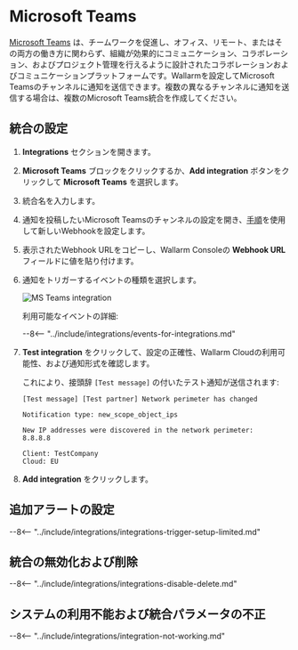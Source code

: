 # Microsoft Teams

[Microsoft Teams](https://www.microsoft.com/en-us/microsoft-teams/group-chat-software) は、チームワークを促進し、オフィス、リモート、またはその両方の働き方に関わらず、組織が効果的にコミュニケーション、コラボレーション、およびプロジェクト管理を行えるように設計されたコラボレーションおよびコミュニケーションプラットフォームです。Wallarmを設定してMicrosoft Teamsのチャンネルに通知を送信できます。複数の異なるチャンネルに通知を送信する場合は、複数のMicrosoft Teams統合を作成してください。

## 統合の設定

1. **Integrations** セクションを開きます。
1. **Microsoft Teams** ブロックをクリックするか、**Add integration** ボタンをクリックして **Microsoft Teams** を選択します。
1. 統合名を入力します。
1. 通知を投稿したいMicrosoft Teamsのチャンネルの設定を開き、[手順](https://docs.microsoft.com/en-us/microsoftteams/platform/webhooks-and-connectors/how-to/add-incoming-webhook)を使用して新しいWebhookを設定します。
1. 表示されたWebhook URLをコピーし、Wallarm Consoleの **Webhook URL** フィールドに値を貼り付けます。
1. 通知をトリガーするイベントの種類を選択します。

      ![MS Teams integration](../../../images/user-guides/settings/integrations/add-ms-teams-integration.png)
    
      利用可能なイベントの詳細:
      
      --8<-- "../include/integrations/events-for-integrations.md"

1. **Test integration** をクリックして、設定の正確性、Wallarm Cloudの利用可能性、および通知形式を確認します。

      これにより、接頭辞 `[Test message]` の付いたテスト通知が送信されます:

      ```
      [Test message] [Test partner] Network perimeter has changed

      Notification type: new_scope_object_ips

      New IP addresses were discovered in the network perimeter:
      8.8.8.8

      Client: TestCompany
      Cloud: EU
      ```

1. **Add integration** をクリックします。

## 追加アラートの設定

--8<-- "../include/integrations/integrations-trigger-setup-limited.md"

## 統合の無効化および削除

--8<-- "../include/integrations/integrations-disable-delete.md"

## システムの利用不能および統合パラメータの不正

--8<-- "../include/integrations/integration-not-working.md"
